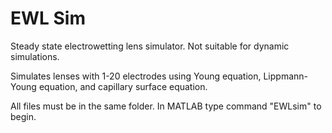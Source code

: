 # EWL Sim
Steady state electrowetting lens simulator. Not suitable for dynamic simulations.

Simulates lenses with 1-20 electrodes using Young equation, Lippmann-Young equation, and capillary surface equation.

All files must be in the same folder. In MATLAB type command "EWLsim" to begin. 

